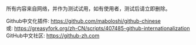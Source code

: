 所有内容来自网络，并作为测试试用，如有使用者，测试后请立即删除。

Github中文化插件: https://github.com/maboloshi/github-chinese<br>
或: https://greasyfork.org/zh-CN/scripts/407485-github-internationalization<br>
GitHub中文社区: https://github-zh.com

